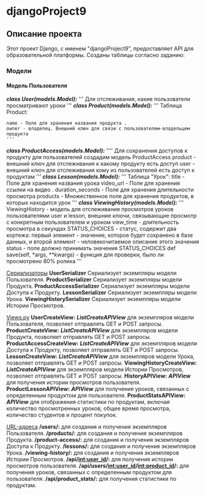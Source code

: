 # djangoProject9

## Описание проекта

Этот проект Django, с именем "djangoProject9", предоставляет API для образовательной платформы. Созданы таблицы согласно заданию:

### Модели

#### Модель Пользователя

***class User(models.Model):***
    '''
    Для отслеживания, какие пользователи просматривают уроки
    '''
***class Product(models.Model):***
    '''
    Таблица Product:

    name - Поле для хранения названия продукта .
    owner - владелец. Внешний ключ для связи с пользователем-владельцем продукта
    '''
***class ProductAccess(models.Model):***
    ''''
    Для сохранения доступов к продукту для пользователей создадим модель ProductAccess
    product - внешний ключ для отслеживания к какому продукту есть доступ
    user - внешний ключ для отслеживания кому из пользователей есть доступ к продуктам
    '''
***class Lesson(models.Model):***
    '''
    Таблица "Урок":
    title - Поле для хранения названия урока
    video_url - Поле для хранения ссылки на видео .
    duration_seconds - Поле для хранения длительности просмотра
    products - Множественное поле для хранения продуктов, в которых находится урок
    '''
***class ViewingHistory(models.Model):***
    '''
    ViewingHistory - модель для отслеживания  просмотров уроков пользователями
    user и lesson, внешние ключи, связывающие просмотр с конкретным пользователем и уроком
    view_time - длительность просмотра в секундах
    STATUS_CHOICES - статус, содержит два кортежа: первый элемент - значение, которое будет сохранено в базе данных, и второй элемент - человекочитаемое описание этого значения
    status - поле должно принимать значения STATUS_CHOICES
    def save(self, *args, **kwargs) - функция для проверки, было ли просмотрено 80% ролика
    '''

<u>Сериализаторы</u>
**UserSerializer** Сериализует экземпляры модели Пользователя.
**ProductSerializer** Сериализует экземпляры модели Продукта.
**ProductAccessSerializer** Сериализует экземпляры модели Доступа к Продукту.
**LessonSerializer** Сериализует экземпляры модели Урока.
**ViewingHistorySerializer** Сериализует экземпляры модели Истории Просмотров.

<u>Views.py</u>
**UserCreateView:** ___ListCreateAPIView___ для экземпляров модели Пользователя, позволяет отправлять GET и POST запросы.
**ProductCreateView:** ___ListCreateAPIView___ для экземпляров модели Продукта, позволяет отправлять GET и POST запросы.
**ProductAccessCreateView:** ___ListCreateAPIView___ для экземпляров модели Доступа к Продукту, позволяет отправлять GET и POST запросы.
**LessonCreateView:** ___ListCreateAPIView___ для экземпляров модели Урока, позволяет отправлять GET и POST запросы.
**ViewingHistoryCreateView:** ___ListCreateAPIView___ для экземпляров модели Истории Просмотров, позволяет отправлять GET и POST запросы.
**HistoryAPIView:** ___APIView___ для получения истории просмотров пользователя.
**ProductLessonAPIView:** ___APIView___ для получения уроков, связанных с определенным продуктом для пользователя.
**ProductStatsAPIView:** ___APIView___ для отображения статистики по продуктам, включая количество просмотренных уроков, общее время просмотра, количество студентов и процент покупок.

<u>URL-адреса</u>
**/users/:**  для создания и получения экземпляров Пользователя.
**/products/:**  для создания и получения экземпляров Продукта.
**/product-access/:**  для создания и получения экземпляров Доступа к Продукту.
**/lessons/:**  для создания и получения экземпляров Урока.
**/viewing-history/:**  для создания и получения экземпляров Истории Просмотров.
**/api/<int:user_id>/:** для получения истории просмотров пользователя.
**/api/users/<int:user_id>/<int:product_id>/:** для получения уроков, связанных с определенным продуктом для пользователя.
**/api/product_stats/:**  для получения статистики по продуктам.
